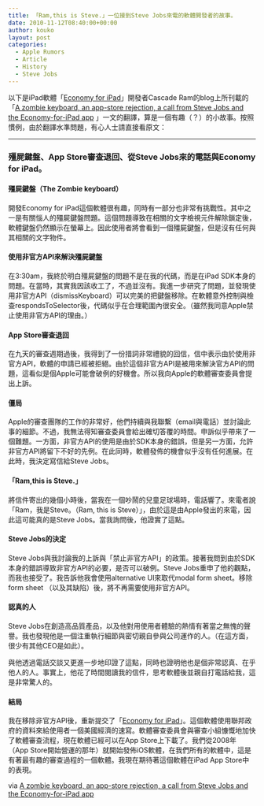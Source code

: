```yaml
---
title: 「Ram,this is Steve.」一位接到Steve Jobs來電的軟體開發者的故事。
date: 2010-11-12T08:40:00+00:00
author: kouko
layout: post
categories:
  - Apple Rumors
  - Article
  - History
  - Steve Jobs
---
```


以下是iPad軟體「[Economy for iPad](http://itunes.apple.com/us/app/economy-for-ipad/id396544244?mt=8)」開發者Cascade Ram的blog上所刊載的「[A zombie keyboard, an app-store rejection, a call from Steve Jobs and the Economy-for-iPad app](http://blog.cascadesoft.net/2010/10/31/a-zombie-keyboard-an-app-store-rejection-a-call-from-steve-jobs-and-the-economy-for-ipad-app/) 」一文的翻譯，算是一個有趣（？）的小故事。按照慣例，由於翻譯水準問題，有心人士請直接看原文：

***

### 殭屍鍵盤、App Store審查退回、從Steve Jobs來的電話與Economy for iPad。

#### ﻿殭屍鍵盤（﻿﻿﻿﻿﻿The Zombie keyboard）

開發Economy for iPad這個軟體很有趣，同時有一部分也非常有挑戰性。其中之一是有關惱人的殭屍鍵盤問題。這個問題導致在相關的文字檢視元件解除鎖定後，軟體鍵盤仍然顯示在螢幕上。因此使用者將會看到一個殭屍鍵盤，但是沒有任何與其相關的文字物件。

#### 使用非官方API來解決殭屍鍵盤

在3:30am，我終於明白殭屍鍵盤的問題不是在我的代碼，而是在iPad SDK本身的問題。在當時，其實我因該收工了，不過並沒有。我進一步研究了問題，並發現使用非官方API（dismissKeyboard）可以完美的把鍵盤移除。在軟體意外控制與檢查respondsToSelector後，代碼似乎在合理範圍內很安全。（雖然我同意Apple禁止使用非官方API的理由。）

#### App Store審查退回

在九天的審查週期過後，我得到了一份措詞非常禮貌的回信，信中表示由於使用非官方API，軟體的申請已經被拒絕。由於這個非官方API是被用來解決官方API的問題，這看似是個Apple可能會破例的好機會。所以我向Apple的軟體審查委員會提出上訴。


#### 僵局

Apple的審查團隊的工作的非常好，他們持續與我聯繫（email與電話）並討論此事的細節。不過，我無法得知審查委員會給出確切答覆的時間。申訴似乎帶來了一個難題。一方面，非官方API的使用是由於SDK本身的錯誤，但是另一方面，允許非官方API將留下不好的先例。在此同時，軟體發佈的機會似乎沒有任何進展。在此時，我決定寫信給Steve Jobs。

#### 「Ram,this is Steve.」

將信件寄出的幾個小時後，當我在一個吵鬧的兒童足球場時，電話響了。來電者說「Ram，我是Steve。（Ram, this is Steve）」，由於這是由Apple發出的來電，因此這可能真的是Steve Jobs。當我詢問後，他證實了這點。

#### Steve Jobs的決定

﻿Steve Jobs與我討論我的上訴與「禁止非官方API」的政策。接著我問到由於SDK本身的錯誤導致非官方API的必要，是否可以破例。Steve Jobs重申了他的觀點，而我也接受了。我告訴他我會使用alternative UI來取代modal form sheet。移除form sheet （以及其缺陷）後，將不再需要使用非官方API。

#### 認真的人

Steve Jobs在創造高品質產品，以及他對用使用者體驗的熱情有著當之無愧的聲譽。我也發現他是一個注重執行細節與密切親自參與公司運作的人。（在這方面，很少有其他CEO是如此）。

與他透過電話交談又更進一步地印證了這點，同時也證明他也是個非常認真、在乎他人的人。事實上，他花了時間閱讀我的信件，思考軟體後並親自打電話給我，這是非常驚人的。

#### 結局

我在移除非官方API後，重新提交了「[Economy for iPad](http://itunes.apple.com/us/app/economy-for-ipad/id396544244?mt=8)」。這個軟體使用聯邦政府的資料來給使用者一個美國經濟的速寫。軟體審查委員會與審查小組慷慨地加快了軟體審查流程，現在軟體已經可以在App Store上下載了。我們從2008年（App Store開始營運的那年）就開始發佈iOS軟體，在我們所有的軟體中，這是有著最有趣的審查過程的一個軟體。我現在期待著這個軟體在iPad App Store中的表現。

via [A zombie keyboard, an app-store rejection, a call from Steve Jobs and the Economy-for-iPad app](http://blog.cascadesoft.net/2010/10/31/a-zombie-keyboard-an-app-store-rejection-a-call-from-steve-jobs-and-the-economy-for-ipad-app/)
